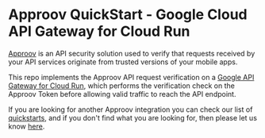 # Approov QuickStart - Google Cloud API Gateway for Cloud Run

[Approov](https://approov.io) is an API security solution used to verify that requests received by your API services originate from trusted versions of your mobile apps.

This repo implements the Approov API request verification on a [Google API Gateway for Cloud Run](https://cloud.google.com/api-gateway/docs/get-started-cloud-run), which performs the verification check on the Approov Token before allowing valid traffic to reach the API endpoint.

If you are looking for another Approov integration you can check our list of [quickstarts](https://approov.io/resource/quickstarts/#backend-api-quickstarts), and if you don't find what you are looking for, then please let us know [here](https://approov.io/contact).

